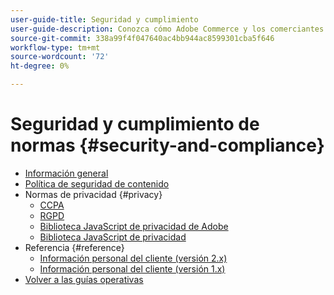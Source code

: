 ```yaml
---
user-guide-title: Seguridad y cumplimiento
user-guide-description: Conozca cómo Adobe Commerce y los comerciantes Magento Open Source son responsables de mantener un entorno seguro y cumplir con los requisitos legales y las prácticas recomendadas para los comerciantes en línea en su jurisdicción.
source-git-commit: 338a99f4f047640ac4bb944ac8599301cba5f646
workflow-type: tm+mt
source-wordcount: '72'
ht-degree: 0%

---
```



# Seguridad y cumplimiento de normas {#security-and-compliance}

- [Información general](overview.md)
- [Política de seguridad de contenido](content-security-policy.md)
- Normas de privacidad {#privacy}
   - [CCPA](privacy/ccpa.md)
   - [RGPD](privacy/gdpr.md)
   - [Biblioteca JavaScript de privacidad de Adobe](privacy/adobe-javascript-library.md)
   - [Biblioteca JavaScript de privacidad](privacy/javascript-library.md)
- Referencia {#reference}
   - [Información personal del cliente (versión 2.x)](privacy/data-m2.md)
   - [Información personal del cliente (versión 1.x)](privacy/data-m1.md)
- [Volver a las guías operativas](https://experienceleague.adobe.com/docs/commerce-operations/operational-guides/home.html)
